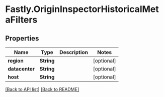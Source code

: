 # Fastly.OriginInspectorHistoricalMetaFilters

## Properties

Name | Type | Description | Notes
------------ | ------------- | ------------- | -------------
**region** | **String** |  | [optional] 
**datacenter** | **String** |  | [optional] 
**host** | **String** |  | [optional] 


[[Back to API list]](../../README.md#endpoints) [[Back to README]](../../README.md)
